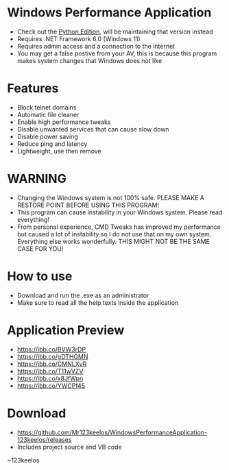 # Windows Performance Application
- Check out the [Python Edition](https://github.com/Mr123keelos/Win11PerformanceApp-Python), will be maintaining that version instead
- Requires .NET Framework 6.0 (Windows 11)
- Requires admin access and a connection to the internet
- You may get a false postive from your AV, this is because this program makes system changes that Windows does not like

# Features
- Block telnet domains
- Automatic file cleaner
- Enable high performance tweaks
- Disable unwanted services that can cause slow down
- Disable power saving
- Reduce ping and latency
- Lightweight, use then remove

# WARNING
- Changing the Windows system is not 100% safe. PLEASE MAKE A RESTORE POINT BEFORE USING THIS PROGRAM!
- This program can cause instability in your Windows system. Please read everything!
- From personal experience, CMD Tweaks has improved my performance but caused a lot of instability so I do not use that on my own system. Everything else works wonderfully. THIS MIGHT NOT BE THE SAME CASE FOR YOU!

# How to use
- Download and run the .exe as an administrator
- Make sure to read all the help texts inside the application

# Application Preview
- https://ibb.co/BVW3rDP
- https://ibb.co/gDTHGMN
- https://ibb.co/CMNLXvR
- https://ibb.co/T11wVZV
- https://ibb.co/x8JfWpn
- https://ibb.co/YWCPf45

# Download
- https://github.com/Mr123keelos/WindowsPerformanceApplication-123keelos/releases
- Includes project source and VB code

~123keelos
